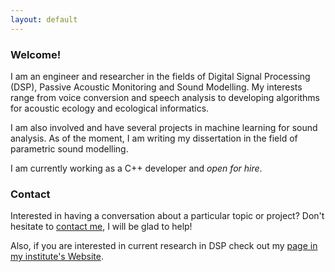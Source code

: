 ```yaml
---
layout: default
---
```


### Welcome!

I am an engineer and researcher in the fields of Digital Signal Processing (DSP), Passive Acoustic Monitoring and Sound Modelling. My interests range from voice conversion and speech analysis to developing algorithms for acoustic ecology and ecological informatics. 

I am also involved and have several projects in machine learning for sound analysis. As of the moment, I am writing my dissertation in the field of parametric sound modelling. 

I am currently working as a C++ developer and *open for hire*.

### Contact
Interested in having a conversation about a particular topic or project? Don't hesitate to [contact me](mailto:carlosa@deobaldia.com), I will be glad to help! 

Also, if you are interested in current research in DSP check out my [page in my institute's Website](https://www.hsu-hh.de/ant/obaldia).



